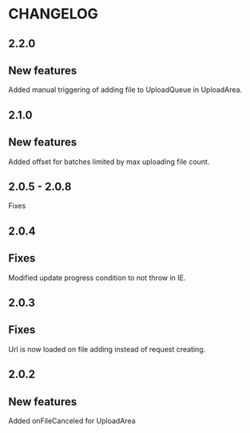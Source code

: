 CHANGELOG
===

2.2.0
--
New features
-

Added manual triggering of adding file to UploadQueue in UploadArea.


2.1.0
--
New features
-

Added offset for batches limited by max uploading file count.


2.0.5 - 2.0.8
--

Fixes


2.0.4
--

Fixes
-

Modified update progress condition to not throw in IE.

2.0.3
--

Fixes
-

Url is now loaded on file adding instead of request creating.

2.0.2
--

New features
-

Added onFileCanceled for UploadArea
